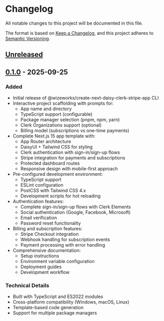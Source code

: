 # Changelog

All notable changes to this project will be documented in this file.

The format is based on [Keep a Changelog](https://keepachangelog.com/en/1.0.0/),
and this project adheres to [Semantic Versioning](https://semver.org/spec/v2.0.0.html).

## [Unreleased]

## [0.1.0] - 2025-09-25

### Added
- Initial release of @wizeworks/create-next-daisy-clerk-stripe-app CLI
- Interactive project scaffolding with prompts for:
  - App name and directory
  - TypeScript support (configurable)
  - Package manager selection (pnpm, npm, yarn)
  - Clerk Organizations support (optional)
  - Billing model (subscriptions vs one-time payments)
- Complete Next.js 15 app template with:
  - App Router architecture
  - DaisyUI + Tailwind CSS for styling
  - Clerk authentication with sign-in/sign-up flows
  - Stripe integration for payments and subscriptions
  - Protected dashboard routes
  - Responsive design with mobile-first approach
- Pre-configured development environment:
  - TypeScript support
  - ESLint configuration
  - PostCSS with Tailwind CSS 4.x
  - Development scripts for hot reloading
- Authentication features:
  - Complete sign-in/sign-up flows with Clerk Elements
  - Social authentication (Google, Facebook, Microsoft)
  - Email verification
  - Password reset functionality
- Billing and subscription features:
  - Stripe Checkout integration
  - Webhook handling for subscription events
  - Payment processing with error handling
- Comprehensive documentation:
  - Setup instructions
  - Environment variable configuration
  - Deployment guides
  - Development workflow

### Technical Details
- Built with TypeScript and ES2022 modules
- Cross-platform compatibility (Windows, macOS, Linux)
- Template-based code generation
- Support for multiple package managers

[Unreleased]: https://github.com/wizeworks/create-next-daisy-clerk-stripe-app/compare/v0.1.0...HEAD
[0.1.0]: https://github.com/wizeworks/create-next-daisy-clerk-stripe-app/releases/tag/v0.1.0